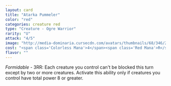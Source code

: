 ```yaml
---
layout: card
title: "Atarka Pummeler"
color: "red"
categories: creature red
type: "Creature - Ogre Warrior"
rarity: "U"
attack: "4/5"
image: "http://media-dominaria.cursecdn.com/avatars/thumbnails/68/346/200/283/635618434282916013.png"
cost: "<span class='Colorless Mana'>4</span><span class='Red Mana'>R</span>"
flavor: ""
---
```


<em>Formidable</em> - <span class="Colorless Mana">3</span><span class="Red Mana">R</span><span class="Red Mana">R</span>: Each creature you control can't be blocked this turn except by two or more creatures. Activate this ability only if creatures you control have total power 8 or greater.
